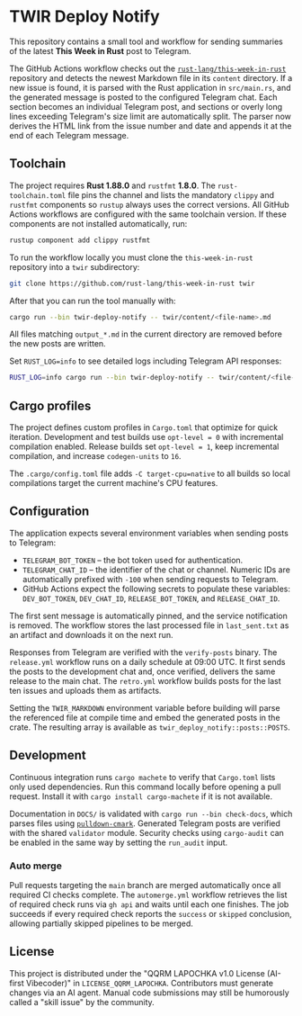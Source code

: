 # TWIR Deploy Notify

This repository contains a small tool and workflow for sending summaries of the latest **This Week in Rust** post to Telegram.

The GitHub Actions workflow checks out the [`rust-lang/this-week-in-rust`](https://github.com/rust-lang/this-week-in-rust) repository and detects the newest Markdown file in its `content` directory. If a new issue is found, it is parsed with the Rust application in `src/main.rs`, and the generated message is posted to the configured Telegram chat. Each section becomes an individual Telegram post, and sections or overly long lines exceeding Telegram's size limit are automatically split.
The parser now derives the HTML link from the issue number and date and appends it at the end of each Telegram message.

## Toolchain

The project requires **Rust 1.88.0** and `rustfmt` **1.8.0**. The `rust-toolchain.toml` file pins the channel and lists the mandatory `clippy` and `rustfmt` components so `rustup` always uses the correct versions. All GitHub Actions workflows are configured with the same toolchain version. If these components are not installed automatically, run:

```bash
rustup component add clippy rustfmt
```

To run the workflow locally you must clone the `this-week-in-rust` repository into a `twir` subdirectory:

```bash
git clone https://github.com/rust-lang/this-week-in-rust twir
```

After that you can run the tool manually with:

```bash
cargo run --bin twir-deploy-notify -- twir/content/<file-name>.md
```

All files matching `output_*.md` in the current directory are removed before the
new posts are written.

Set `RUST_LOG=info` to see detailed logs including Telegram API responses:

```bash
RUST_LOG=info cargo run --bin twir-deploy-notify -- twir/content/<file-name>.md
```

## Cargo profiles

The project defines custom profiles in `Cargo.toml` that optimize for quick
iteration. Development and test builds use `opt-level = 0` with incremental
compilation enabled. Release builds set `opt-level = 1`, keep incremental
compilation, and increase `codegen-units` to `16`.

The `.cargo/config.toml` file adds `-C target-cpu=native` to all builds so local
compilations target the current machine's CPU features.

## Configuration

The application expects several environment variables when sending posts to
Telegram:

- `TELEGRAM_BOT_TOKEN` – the bot token used for authentication.
- `TELEGRAM_CHAT_ID` – the identifier of the chat or channel. Numeric IDs are
  automatically prefixed with `-100` when sending requests to Telegram.
- GitHub Actions expect the following secrets to populate these variables:
  `DEV_BOT_TOKEN`, `DEV_CHAT_ID`, `RELEASE_BOT_TOKEN`, and `RELEASE_CHAT_ID`.

The first sent message is automatically pinned, and the service notification is
removed.
The workflow stores the last processed file in `last_sent.txt` as an artifact and downloads it on the next run.

Responses from Telegram are verified with the `verify-posts` binary.
The `release.yml` workflow runs on a daily schedule at 09:00 UTC. It first sends the
posts to the development chat and, once verified, delivers the same release to the
main chat. The `retro.yml` workflow builds posts for the last ten issues and uploads
them as artifacts.

Setting the `TWIR_MARKDOWN` environment variable before building will
parse the referenced file at compile time and embed the generated posts
in the crate. The resulting array is available as `twir_deploy_notify::posts::POSTS`.

## Development

Continuous integration runs `cargo machete` to verify that `Cargo.toml` lists only used dependencies. Run this command locally before opening a pull request.
Install it with `cargo install cargo-machete` if it is not available.

Documentation in `DOCS/` is validated with `cargo run --bin check-docs`, which parses files using [`pulldown-cmark`](https://crates.io/crates/pulldown-cmark).
Generated Telegram posts are verified with the shared `validator` module.
Security checks using `cargo-audit` can be enabled in the same way by setting the `run_audit` input.

### Auto merge

Pull requests targeting the `main` branch are merged automatically once all required
CI checks complete. The `automerge.yml` workflow retrieves the list of required
check runs via `gh api` and waits until each one finishes. The job succeeds
if every required check reports the `success` or `skipped` conclusion, allowing
partially skipped pipelines to be merged.


## License

This project is distributed under the "QQRM LAPOCHKA v1.0 License (AI-first Vibecoder)" in `LICENSE_QQRM_LAPOCHKA`.
Contributors must generate changes via an AI agent.
Manual code submissions may still be humorously called a "skill issue" by the community.
